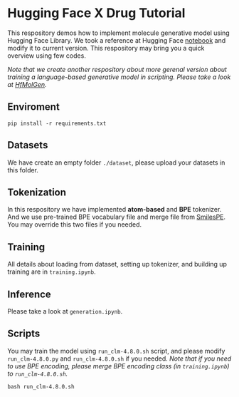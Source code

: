 # Hugging Face X Drug Tutorial

This respository demos how to implement molecule generative model using Hugging Face Library. We took a reference at Hugging Face [notebook](https://github.com/huggingface/notebooks/blob/main/examples/language_modeling.ipynb) and modify it to current version. This respository may bring you a quick overview using few codes.

*Note that we create another respository about more gerenal version about training a language-based generative model in scripting. Please take a look at [HfMolGen](https://gitlab.com/insilicoteam/insilico-medicine-taiwan/hfmolgen).*

## Enviroment
```
pip install -r requirements.txt
```
## Datasets
We have create an empty folder `./dataset`, please upload your datasets in this folder.

## Tokenization
In this respository we have implemented **atom-based** and **BPE** tokenizer. And we use pre-trained BPE vocabulary file and merge file from [SmilesPE](https://github.com/XinhaoLi74/SmilesPE). You may override this two files if you needed.

## Training
All details about loading from dataset, setting up tokenizer, and building up training are in `training.ipynb`.

## Inference
Please take a look at `generation.ipynb`.

## Scripts
You may train the model using `run_clm-4.8.0.sh` script, and please modify `run_clm-4.8.0.py` and `run_clm-4.8.0.sh` if you needed. *Note that if you need to use BPE encoding, please merge BPE encoding class (in `training.ipynb`) to `run_clm-4.8.0.sh`.*

```
bash run_clm-4.8.0.sh
```
